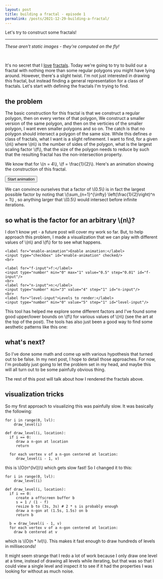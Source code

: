 ```yaml
---
layout: post
title: building a fractal - episode 1
permalink: /posts/2021-12-29-building-a-fractal/
---
```


Let's try to construct some fractals!

---

<link rel="stylesheet" href="{{ '/static/pi_digits/style.css' | relative_url }}">
<style markdown="0">
canvas {
    width: 100%;
}

.diagram {
    width: 100%;
    border: solid 1px;
    padding: 0.5em;
    background: white;
}

@media (prefers-color-scheme: dark) {
  .diagram {
    filter: invert();
  }
}
</style>
<script src="{{ '/static/20211228_fractal/script.js' | relative_url }}" type="text/javascript"></script>
<script src="{{ '/static/20211228_fractal/post.js' | relative_url }}" type="text/javascript"></script>

<div markdown="0" class="diagram">
    <canvas id="canvas1" style="width:32%"></canvas>
    <canvas id="canvas2" style="width:32%"></canvas>
    <canvas id="canvas3" style="width:32%"></canvas>
    <p><i>These aren't static images - they're computed on the fly!</i></p>
</div>
<br>

It's no secret that I [love](/posts/dragon-fractal)
[fractals](/posts/visualizing-mandelbrot). Today we're going to try to build our
a fractal with nothing more than some regular polygons you might have lying
around. However, there's a slight twist. I'm not just interested in drawing this
fractal, but instead finding a general representation for a class of fractals.
Let's start with defining the fractals I'm trying to find.

## the problem

The basic construction for this fractal is that we construct a regular
polygon, then on every vertex of that polygon, We construct a smaller version
of the same polygon, and then on the verticies of the smaller polygon, I want
even smaller polygons and so on. The catch is that no polygon should intersect a
polygon of the same size. While this defines *a* class of fractals, what I want
is a slight refinement. I want to find, for a given \\(n\\) where \\(n\\) is the
number of sides of the polygon, what is the largest scaling factor \\(f\\), that
the size of the polygon needs to reduce by such that the resulting fractal has
the non-intersection property.

We know that for \\(n = 4\\), \\(f = \frac{1}{2}\\). Here's an animation
showing the construction of this fractal.

<div markdown="0" class="diagram">
    <button id="start1">Start animation</button>
    <canvas id="canvas4"></canvas>
    <script>
        document.addEventListener("DOMContentLoaded", async function() { });
    </script>
</div>

We can convince ourselves that a factor of \\(0.5\\) is in fact the largest
possible factor by noting that \\(\sum_{n=1}^{\infty} \left(\frac{1}{2}\right)^n = 1\\)
, so anything larger that \\(0.5\\) would intersect before infinite iterations.

## so what is the factor for an arbitrary \\(n\\)?

I don't know yet - a future post will cover my work so far.
But, to help approach this problem, I made a visualization that we can play with
different values of \\(n\\) and \\(f\\) for to see what happens.

<div style="display:none;">
\\(a_b\\)
</div>

<div markdown="0" class="diagram">
    <canvas id="canvas5"></canvas>

    <label for="enable-animation">Enable animation:</label>
    <input type="checkbox" id="enable-animation" checked/>
    <br>

    <label for="f-input">f:</label>
    <input type="number" min="0" max="1" value="0.5" step="0.01" id="f-input"/>
    <br>
    <label for="n-input">n:</label>
    <input type="number" min="3" value="4" step="1" id="n-input"/>
    <br>
    <label for="level-input">Levels to render:</label>
    <input type="number" min="0" value="5" step="1" id="level-input"/>
</div>

This tool has helped me explore some different factors and I've found some good
upper/lower bounds on \\(f\\) for various values of \\(n\\) (see the art at the
top of the post). The tools has also just been a good way to find some aesthetic
patterns like this one:

<div markdown="0" class="diagram">
    <canvas id="canvas6"></canvas>
</div>

## what's next?

So I've done some math and come up with various hypothesis that turned out to be
false. In my next post, I hope to detail those approaches. For now, I'm probably
just going to let the problem set in my head, and maybe this will all turn out
to be some painfully obvious thing.

The rest of this post will talk about how I rendered the fractals above.

## visualization tricks

So my first approach to visualizing this was painfully slow. It was basically
the following:

```
for i in range(0, lvl):
    draw_level(i)

def draw_level(i, location):
  if i == 0:
     draw a n-gon at location
     return
  
  for each vertex v of a n-gon centered at location:
     draw_level(i - 1, v)
```

this is \\(O(n^{lvl})\\) which gets slow fast! So I changed it to this:

```
for i in range(0, lvl):
    draw_level(i)

def draw_level(i, location):
  if i == 0:
     create a offscreen buffer b
     s = 1 / (1 - f)
     resize b to (3s, 3s) # 2 * s is probably enough
     draw a n-gon at (1.5s, 1.5s) on b
     return b
  
  b = draw_level(i - 1, v)
  for each vertex v of a n-gon centered at location:
    draw b centered at v
```

which is \\(O(n * lvl)\\). This makes it fast enough to draw hundreds of levels
in milliseconds!

It might seem strange that I redo a lot of work because I only
draw one level at a time, instead of drawing all levels while iterating, but
that was so that I could view a single level and inspect it to see if it had the
properties I was looking for without as much noise.
